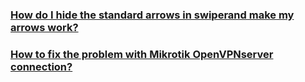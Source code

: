 ### [How do I hide the standard arrows in swiperand make my arrows work?](http://cdetoolbox.com/__media__/js/netsoltrademark.php?d=askto.pro/question/How-do-I-hide-the-standard-arrows-in-swiper-and-make-my-arrows-work)
### [How to fix the problem with Mikrotik OpenVPNserver connection?](http://4amigoswaterfowl.com/__media__/js/netsoltrademark.php?d=askto.pro/question/How-to-fix-the-problem-with-Mikrotik-OpenVPN-server-connection)
